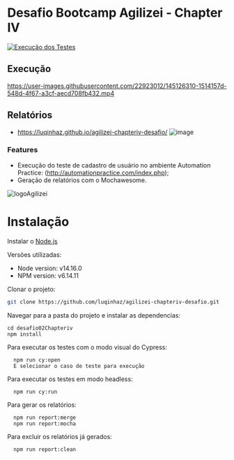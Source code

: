 # Desafio Bootcamp Agilizei - Chapter IV

[![Execução dos Testes](https://github.com/luqinhaz/agilizei-chapteriv-desafio/actions/workflows/master.yml/badge.svg?branch=master)](https://github.com/luqinhaz/agilizei-chapteriv-desafio/actions/workflows/master.yml)

## Execução
https://user-images.githubusercontent.com/22923012/145126310-1514157d-548d-4f67-a3cf-aecd708fb432.mp4

## Relatórios
- https://luqinhaz.github.io/agilizei-chapteriv-desafio/
![image](https://user-images.githubusercontent.com/22923012/145128212-9d44f8b2-2fc1-4684-9baf-e8a9cf74baeb.png)




### Features
- Execução do teste de cadastro de usuário no ambiente Automation Practice:  (http://automationpractice.com/index.php);
- Geração de relatórios com o Mochawesome.

![logoAgilizei](https://user-images.githubusercontent.com/22923012/145126460-c228a789-b72c-46fd-adb6-1d2feb45c55f.png)

# Instalação
Instalar o [Node.js](https://nodejs.org/en/download/ "Node.js")

Versões utilizadas:
- Node version: v14.16.0
- NPM version: v6.14.11

Clonar o projeto:
```sh
git clone https://github.com/luqinhaz/agilizei-chapteriv-desafio.git
```

Navegar para a pasta do projeto e instalar as dependencias:
```
cd desafio02Chapteriv
npm install
```


Para executar os testes com o modo visual do Cypress:
```
  npm run cy:open
  E selecionar o caso de teste para execução
```

Para executar os testes em modo headless:
```
  npm run cy:run
```

Para gerar os relatórios:
```
  npm run report:merge
  npm run report:mocha
```

Para excluir os relatórios já gerados:
```
  npm run report:clean
```
